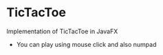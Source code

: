 # TicTacToe

Implementation of TicTacToe in JavaFX

- You can play using mouse click and also numpad
